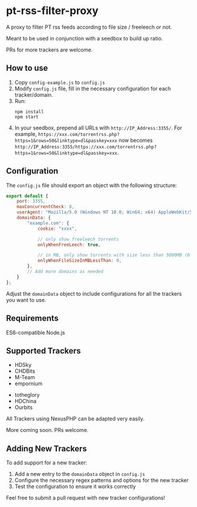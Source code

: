 # pt-rss-filter-proxy

A proxy to filter PT rss feeds according to file size / freeleech or not.

Meant to be used in conjunction with a seedbox to build up ratio.

PRs for more trackers are welcome.

## How to use

1. Copy `config-example.js` to `config.js`
2. Modify `config.js` file, fill in the necessary configuration for each tracker/domain.
3. Run:
   ```
   npm install
   npm start
   ```
4. In your seedbox, prepend all URLs with `http://IP_Address:3355/`. For example, `https://xxx.com/torrentrss.php?https=1&rows=50&linktype=dl&passkey=xxx` now becomes `http://IP_Address:3355/https://xxx.com/torrentrss.php?https=1&rows=50&linktype=dl&passkey=xxx`.

## Configuration

The `config.js` file should export an object with the following structure:

```javascript
export default {
    port: 3355,
    maxConcurrentCheck: 8,
    userAgent: "Mozilla/5.0 (Windows NT 10.0; Win64; x64) AppleWebKit/537.36 (KHTML, like Gecko) Chrome/62.0.3202.62 Safari/537.36",
    domainData: {
        "example.com": {
            cookie: "xxxx",

            // only show freeleech torrents
            onlyWhenFreeLeech: true,

            // in MB, only show torrents with size less than 5000MB (0 for unlimited)
            onlyWhenFileSizeInMBLessThan: 0,
        },
        // Add more domains as needed
    }
};
```

Adjust the `domainData` object to include configurations for all the trackers you want to use.

## Requirements

ES6-compatible Node.js

## Supported Trackers

* HDSky
* CHDBits
* M-Team
* empornium
- totheglory
- HDChina
- Ourbits

All Trackers using NexusPHP can be adapted very easily.

More coming soon. PRs welcome.

## Adding New Trackers

To add support for a new tracker:

1. Add a new entry to the `domainData` object in `config.js`
2. Configure the necessary regex patterns and options for the new tracker
3. Test the configuration to ensure it works correctly

Feel free to submit a pull request with new tracker configurations!
